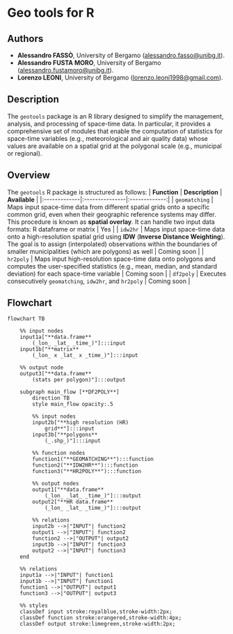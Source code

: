 # Geo tools for R

## Authors
- **Alessandro FASSÒ**, University of Bergamo (alessandro.fasso@unibg.it).
- **Alessandro FUSTA MORO**, University of Bergamo (alessandro.fustamoro@unibg.it).
- **Lorenzo LEONI**, University of Bergamo (lorenzo.leoni1998@gmail.com).

## Description
The ```geotools``` package is an R library designed to simplify the management, analysis, and processing of space-time data. In particular, it provides a comprehensive set of modules that enable the computation of statistics for space-time variables (e.g., meteorological and air quality data) whose values are available on a spatial grid at the polygonal scale (e.g., municipal or regional).

## Overview
The ```geotools``` R package is structured as follows:
| **Function** | **Description** | **Available** |
|:-------------|:---------------|:-------------:|
| ```geomatching``` | Maps input space-time data from different spatial grids onto a specific common grid, even when their geographic reference systems may differ. This procedure is known as **spatial overlay**. It can handle two input data formats: R dataframe or matrix | Yes |
| ```idw2hr``` | Maps input space-time data onto a high-resolution spatial grid using **IDW** (**Inverse Distance Weighting**). The goal is to assign (interpolated) observations within the boundaries of smaller municipalities (which are polygons) as well | Coming soon |
| ```hr2poly``` | Maps input high-resolution space-time data onto polygons and computes the user-specified statistics (e.g., mean, median, and standard deviation) for each space-time variable | Coming soon |
| ```df2poly``` | Executes consecutively ```geomatching```, ```idw2hr```, and ```hr2poly``` | Coming soon |

## Flowchart

```mermaid
flowchart TB

    %% input nodes
    input1a["**data.frame**
        (_lon_ _lat_ _time_)"]:::input
    input1b["**matrix**
        (_lon_ x _lat_ x _time_)"]:::input
    
    %% output node
    output3["**data.frame**
        (stats per polygon)"]:::output

    subgraph main_flow [**DF2POLY**]
        direction TB
        style main_flow opacity:.5

        %% input nodes
        input2b["**high resolution (HR)
            grid**"]:::input
        input3b["**polygons**
            (_.shp_)"]:::input

        %% function nodes
        function1("**GEOMATCHING**"):::function
        function2("**IDW2HR**"):::function
        function3("**HR2POLY**"):::function

        %% output nodes
        output1["**data.frame**
            (_lon_ _lat_ _time_)"]:::output
        output2["**HR data.frame**
            (_lon_ _lat_ _time_)"]:::output

        %% relations
        input2b -->|"INPUT"| function2
        output1 -->|"INPUT"| function2
        function2 -->|"OUTPUT"| output2
        input3b -->|"INPUT"| function3
        output2 -->|"INPUT"| function3
    end

    %% relations
    input1a -->|"INPUT"| function1
    input1b -->|"INPUT"| function1
    function1 -->|"OUTPUT"| output1
    function3 -->|"OUTPUT"| output3

    %% styles
    classDef input stroke:royalblue,stroke-width:2px;
    classDef function stroke:orangered,stroke-width:4px;
    classDef output stroke:limegreen,stroke-width:2px;
```